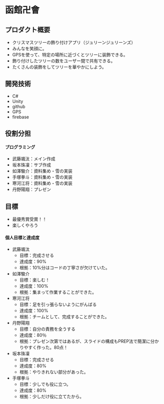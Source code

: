 # 函館卍會

## プロダクト概要
 - クリスマスツリーの飾り付けアプリ（ジュリーンジュリーンズ）
 - みんなを笑顔に。
 - GPSを使って、特定の場所に近づくとツリーに装飾できる。
 - 飾り付けしたツリーの数をユーザー間で共有できる。
 - たくさんの装飾をしてツリーを華やかにしよう。

## 開発技術
 - C#
 - Unity
 - github
 - GPS
 - firebase

## 役割分担
#### プログラミング
 - 武藤颯汰：メイン作成
 - 坂本珠凜：サブ作成
 - 如澤駿介：資料集め・雪の実装
 - 手塚拳斗：資料集め・雪の実装
 - 寒河江将：資料集め・雪の実装
 - 丹野陽翔：プレゼン

## 目標
 - 最優秀賞受賞！！
 - 楽しくやろう

#### 個人目標と達成度
 - 武藤颯汰
     - 目標：完成させる
     - 達成度：90%
     - 根拠：10%分はコードの丁寧さが欠けていた。
 - 如澤駿介
     - 目標：楽しむ！
     - 達成度：100%
     - 根拠：集まって作業することができた。
 - 寒河江将
     - 目標：足を引っ張らないようにがんばる
     - 達成度：100%
     - 根拠：チームとして、完成することができた。
 - 丹野陽翔
     - 目標：自分の責務を全うする
     - 達成度：80％
     - 根拠：プレゼン次第ではあるが、スライドの構成もPREP法で簡潔に分かりやすく作った。80点！
 - 坂本珠凜
     - 目標：完成させる
     - 達成度：80%
     - 根拠：やりきれない部分があった。
 - 手塚拳斗
     - 目標：少しでも役に立つ。
     - 達成度：80%
     - 根拠：少しだけ役に立てたから。 
